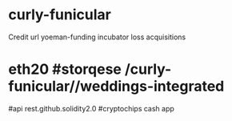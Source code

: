 # curly-funicular
Credit url yoeman-funding incubator loss acquisitions
# eth20 #storqese /curly-funicular//weddings-integrated
#api rest.github.solidity2.0
#cryptochips cash app



